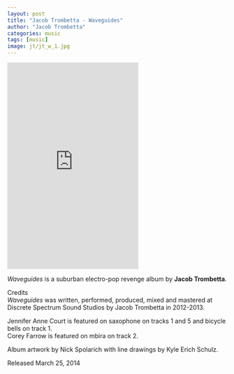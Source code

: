 ```yaml
---
layout: post
title: "Jacob Trombetta - Waveguides"
author: "Jacob Trombetta"
categories: music
tags: [music]
image: jt/jt_w_1.jpg
---
```


<div class="bandcamp">
  <iframe style="border: 0; height: 472px;" src="https://bandcamp.com/EmbeddedPlayer/album=3722980384/size=large/bgcol=ffffff/linkcol=333333/artwork=small/transparent=true/" seamless><a href="http://discretespectrum.bandcamp.com/album/waveguides">Waveguides by Jacob Trombetta</a></iframe>
</div>

*Waveguides* is a suburban electro-pop revenge album by **Jacob Trombetta**.

Credits  
*Waveguides* was written, performed, produced, mixed and mastered at Discrete Spectrum Sound Studios by Jacob Trombetta in 2012-2013.  

Jennifer Anne Court is featured on saxophone on tracks 1 and 5 and bicycle bells on track 1.  
Corey Farrow is featured on mbira on track 2.  

Album artwork by Nick Spolarich with line drawings by Kyle Erich Schulz.

Released March 25, 2014
